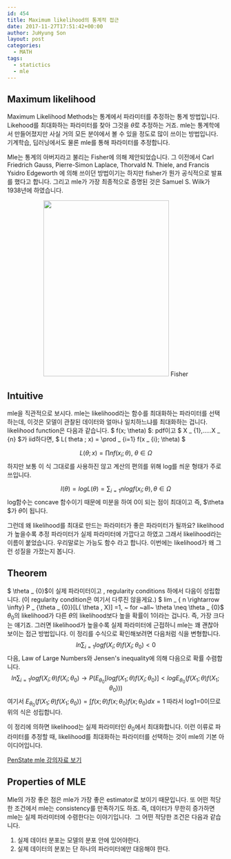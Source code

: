 ```yaml
---
id: 454
title: Maximum likelihood의 통계적 접근
date: 2017-11-27T17:51:42+00:00
author: JuHyung Son
layout: post
categories:
  - MATH
tags:
  - statictics
  - mle
---
```

<h2>Maximum likelihood</h2>

Maximum Likelihood Methods는 통계에서 파라미터를 추정하는 통계 방법입니다. Likehood를 최대화하는 파라미터를 찾아 그것을 $\hat{\theta}$로 추정하는 거죠. mle는 통계학에서 만들어졌지만 사실 거의 모든 분야에서 볼 수 있을 정도로 많이 쓰이는 방법입니다. 기계학습, 딥러닝에서도 물론 mle를 통해 파라미터를 추정합니다.

Mle는 통계의 아버지라고 불리는 Fisher에 의해 제안되었습니다. 그 이전에서 Carl Friedrich Gauss, Pierre-Simon Laplace, Thorvald N. Thiele, and Francis Ysidro Edgeworth 에 의해 쓰이던 방법이기는 하지만 fisher가 뭔가 공식적으로 발표를 했다고 합니다. 그리고 mle가 가장 최종적으로 증명된 것은 Samuel S. Wilk가 1938년에 하였습니다.

<div align='center'> <img class="size-medium" src="https://upload.wikimedia.org/wikipedia/commons/a/aa/Youngronaldfisher2.JPG" width="291" height="408" />
Fisher</div>

<h2>Intuitive</h2>
mle을 직관적으로 보시다. mle는 likelihood라는 함수를 최대화하는 파라미터를 선택하는데, 이것은 모델이 관찰된 데이터와 얼마나 일치하느냐를 최대화하는 겁니다. likelihood function은 다음과 같습니다. $ f(x; \theta) $: pdf이고 $ X _ {1},…..X _ {n} $가 iid하다면, $ L( theta ; x) = \prod _ {i=1} f(x _ {i}; \theta) $

$$L( \theta ; x) = \prod n f(x _ {i} ; \theta), ~ \theta \in \Omega$$
하지만 보통 이 식 그대로를 사용하진 않고 계산의 편의를 위해 log를 씌운 형태가 주로 쓰입니다.

$$l( \theta ) = log L ( \theta ) = \sum _ {i=1} n log f( x_ {i} ; \theta ), \theta \in \Omega$$ log함수는 concave 함수이기 때문에 미분을 하여 0이 되는 점이 최대이고 즉, $\theta $가 $\hat{\theta}$이 됩니다.

그런데 왜 likelihood를 최대로 만드는 파라미터가 좋은 파라미터가 될까요? likelihood가 높을수록 추정 파라미터가 실제 파라미터에 가깝다고 하였고 그래서 likelihood라는 이름이 붙었습니다. 우리말로는 가능도 함수 라고 합니다. 이번에는 likelihood가 왜 그런 성질을 가졌는지 봅니다.

<h2>Theorem</h2>

$ \theta _ {0}$이 실제 파라미터이고 , regularity conditions 하에서 다음이 성립합니다. (이 regularity condition은 여기서 다루진 않을게요.) $ lim _ { n \rightarrow \infty} P _ {\theta _ {0}}[L( \theta , X)] =1, ~ for ~all~ \theta \neq \theta _ {0}$ $\theta _ {0}$의 likelihood가 다른 $\theta$의 likelihood보다 높을 확률이 1이라는 겁니다. 즉, 가장 크다는 얘기죠. 그러면 likelihood가 높을수록 실제 파라미터에 근접하니 mle는 꽤 괜찮아 보이는 접근 방법입니다. 이 정리를 수식으로 확인해보려면 다음처럼 식을 변형합니다. $$ln \sum _ {i=1} log f(X _ {i} ; \theta) f(X _ {i} ; \theta _ {0} ) < 0$$ 다음, Law of Large Numbers와 Jensen's inequality에 의해 다음으로 확률 수렴합니다. $$ ln \sum _ {i =1} log f(X _ {i} ; \theta) f(X _ {i} ; \theta _ {0}) \rightarrow P( E _ {\theta _ {0}}[ log f(X _ {1} ; \theta) f(X _ {i} ; \theta _ {0} ) ] < log E _ {\theta _ {0}} ( f(X _ {1} ; \theta) f(X _ {1} ; \theta _ {0}) ) ) $$ 여기서 $E _ {\theta _ 0} ( f(X _ {1} ; \theta) f(X _ {1} ; \theta _ {0})) = \int f(x; \theta) f(x; \theta _ {0})f(x; \theta _ {0}) dx = 1$ 따라서 log1=0이므로 위의 식은 성립합니다.

이 정리에 의하면 likelihood는 실제 파라미터인 $\theta _ {0}$에서 최대화합니다. 이런 이류로 파라미터를 추정할 때, likelihood를 최대화하는 파라미터를 선택하는 것이 mle의 기본 아이디어입니다.

<a href="https://onlinecourses.science.psu.edu/stat414/node/191">PenState mle 강의자료 보기</a>

<h2>Properties of MLE</h2>

Mle의 가장 좋은 점은 mle가 가장 좋은 estimator로 보이기 때문입니다. 또 어떤 적당한 조건에서 mle는 consistency를 만족하기도 하죠. 즉, 데이터가 무한히 증가하면 mle는 실제 파라미터에 수렴한다는 이야기입니다.  그 어떤 적당한 조건은 다음과 같습니다.
<ol>
 	<li>실제 데이터 분포는 모델의 분포 안에 있어야한다.</li>
 	<li>실제 데이터의 분포는 단 하나의 파라미터에만 대응해야 한다.</li>
</ol>
